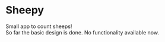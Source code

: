 # Sheepy
Small app to count sheeps!
</br>
So far the basic design is done. No functionality available now.
